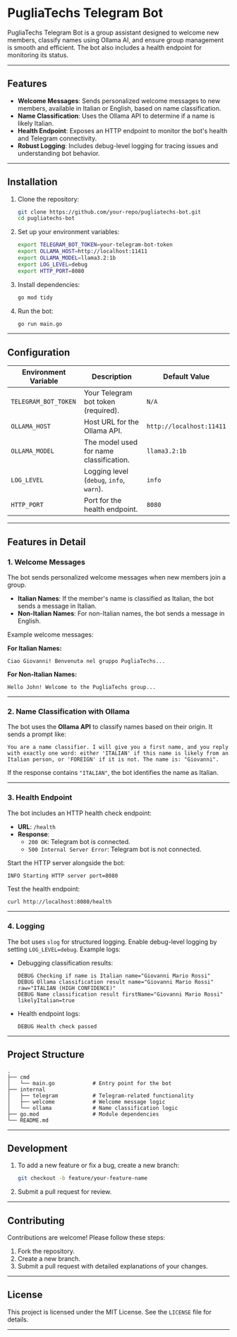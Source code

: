# PugliaTechs Telegram Bot

PugliaTechs Telegram Bot is a group assistant designed to welcome new members, classify names using Ollama AI, and ensure group management is smooth and efficient. The bot also includes a health endpoint for monitoring its status.

---

## Features

- **Welcome Messages**: Sends personalized welcome messages to new members, available in Italian or English, based on name classification.
- **Name Classification**: Uses the Ollama API to determine if a name is likely Italian.
- **Health Endpoint**: Exposes an HTTP endpoint to monitor the bot's health and Telegram connectivity.
- **Robust Logging**: Includes debug-level logging for tracing issues and understanding bot behavior.

---

## Installation

1. Clone the repository:

   ```bash
   git clone https://github.com/your-repo/pugliatechs-bot.git
   cd pugliatechs-bot
   ```

2. Set up your environment variables:

   ```bash
   export TELEGRAM_BOT_TOKEN=your-telegram-bot-token
   export OLLAMA_HOST=http://localhost:11411
   export OLLAMA_MODEL=llama3.2:1b
   export LOG_LEVEL=debug
   export HTTP_PORT=8080
   ```

3. Install dependencies:

   ```bash
   go mod tidy
   ```

4. Run the bot:

   ```bash
   go run main.go
   ```

---

## Configuration

| Environment Variable   | Description                                  | Default Value            |
|------------------------|----------------------------------------------|--------------------------|
| `TELEGRAM_BOT_TOKEN`   | Your Telegram bot token (required).          | `N/A`                    |
| `OLLAMA_HOST`          | Host URL for the Ollama API.                 | `http://localhost:11411` |
| `OLLAMA_MODEL`         | The model used for name classification.      | `llama3.2:1b`            |
| `LOG_LEVEL`            | Logging level (`debug`, `info`, `warn`).     | `info`                   |
| `HTTP_PORT`            | Port for the health endpoint.                | `8080`                   |

---

## Features in Detail

### 1. Welcome Messages
The bot sends personalized welcome messages when new members join a group.

- **Italian Names**: If the member's name is classified as Italian, the bot sends a message in Italian.
- **Non-Italian Names**: For non-Italian names, the bot sends a message in English.

Example welcome messages:

**For Italian Names:**
```
Ciao Giovanni! Benvenutə nel gruppo PugliaTechs...
```

**For Non-Italian Names:**
```
Hello John! Welcome to the PugliaTechs group...
```

---

### 2. Name Classification with Ollama
The bot uses the **Ollama API** to classify names based on their origin. It sends a prompt like:

```plaintext
You are a name classifier. I will give you a first name, and you reply with exactly one word: either 'ITALIAN' if this name is likely from an Italian person, or 'FOREIGN' if it is not. The name is: "Giovanni".
```

If the response contains `"ITALIAN"`, the bot identifies the name as Italian.

---

### 3. Health Endpoint
The bot includes an HTTP health check endpoint:

- **URL**: `/health`
- **Response**:
  - `200 OK`: Telegram bot is connected.
  - `500 Internal Server Error`: Telegram bot is not connected.

Start the HTTP server alongside the bot:

```plaintext
INFO Starting HTTP server port=8080
```

Test the health endpoint:

```bash
curl http://localhost:8080/health
```

---

### 4. Logging
The bot uses `slog` for structured logging. Enable debug-level logging by setting `LOG_LEVEL=debug`. Example logs:

- Debugging classification results:
  ```plaintext
  DEBUG Checking if name is Italian name="Giovanni Mario Rossi"
  DEBUG Ollama classification result name="Giovanni Mario Rossi" raw="ITALIAN (HIGH CONFIDENCE)"
  DEBUG Name classification result firstName="Giovanni Mario Rossi" likelyItalian=true
  ```

- Health endpoint logs:
  ```plaintext
  DEBUG Health check passed
  ```

---

## Project Structure

```
.
├── cmd
│   └── main.go            # Entry point for the bot
├── internal
│   ├── telegram           # Telegram-related functionality
│   ├── welcome            # Welcome message logic
│   └── ollama             # Name classification logic
├── go.mod                 # Module dependencies
└── README.md     
```

---

## Development

1. To add a new feature or fix a bug, create a new branch:
   ```bash
   git checkout -b feature/your-feature-name
   ```

2. Submit a pull request for review.

---

## Contributing

Contributions are welcome! Please follow these steps:
1. Fork the repository.
2. Create a new branch.
3. Submit a pull request with detailed explanations of your changes.

---

## License

This project is licensed under the MIT License. See the `LICENSE` file for details.

---

